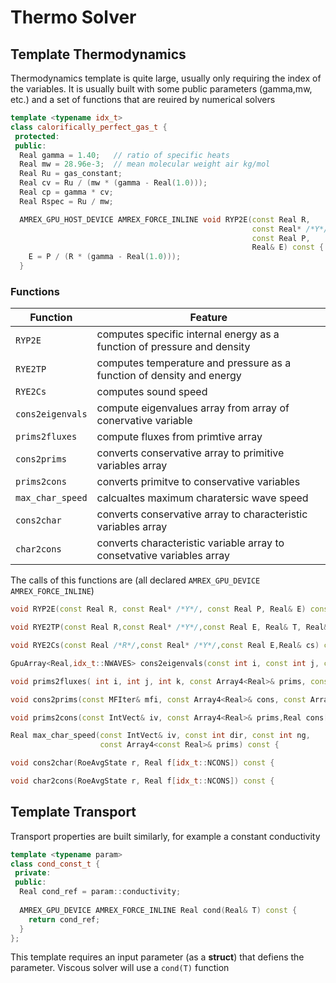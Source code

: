 # Thermo Solver

## Template Thermodynamics

Thermodynamics template is quite large, usually only requiring the index of the variables. It is usually built with some public parameters (gamma,mw, etc.) and a set of functions that are reuired by numerical solvers

```cpp
template <typename idx_t>
class calorifically_perfect_gas_t {
 protected:
 public:
  Real gamma = 1.40;   // ratio of specific heats
  Real mw = 28.96e-3;  // mean molecular weight air kg/mol
  Real Ru = gas_constant;
  Real cv = Ru / (mw * (gamma - Real(1.0)));
  Real cp = gamma * cv;
  Real Rspec = Ru / mw;

  AMREX_GPU_HOST_DEVICE AMREX_FORCE_INLINE void RYP2E(const Real R,
                                                      const Real* /*Y*/,
                                                      const Real P,
                                                      Real& E) const {
    E = P / (R * (gamma - Real(1.0)));
  }
```

### Functions

| **Function**     | **Feature**                                                             |
| ---------------- | ----------------------------------------------------------------------- |
| `RYP2E`          | computes specific internal energy as a function of pressure and density |
| `RYE2TP`         | computes temperature and pressure as a function of density and energy   |
| `RYE2Cs`         | computes sound speed                                                    |
| `cons2eigenvals` | compute eigenvalues array from array of conervative variable            |
| `prims2fluxes`   | compute fluxes from primtive array                                      |
| `cons2prims`     | converts conservative array to primitive variables array                |
| `prims2cons`     | converts primitve to conservative variables                             |
| `max_char_speed` | calcualtes maximum charatersic wave speed                               |
| `cons2char`      | converts conservative array to characteristic variables array           |
| `char2cons`      | converts characteristic variable array to consetvative variables array  |

The calls of this functions are (all declared `AMREX_GPU_DEVICE AMREX_FORCE_INLINE`)

```cpp
void RYP2E(const Real R, const Real* /*Y*/, const Real P, Real& E) const {
```

```cpp
void RYE2TP(const Real R,const Real* /*Y*/,const Real E, Real& T, Real& P) const {
```

```cpp
void RYE2Cs(const Real /*R*/,const Real* /*Y*/,const Real E,Real& cs) const {
```

```cpp
GpuArray<Real,idx_t::NWAVES> cons2eigenvals(const int i, const int j, const int k, const Array4<Real>& cons, const GpuArray<int, 3>& vdir) const {}
```

```cpp
void prims2fluxes( int i, int j, int k, const Array4<Real>& prims, const Array4<Real>& fluxes, const GpuArray<int, 3>& vdir) const {
```

```cpp
void cons2prims(const MFIter& mfi, const Array4<Real>& cons, const Array4<Real>& prims) const {
```

```cpp
void prims2cons(const IntVect& iv, const Array4<Real>& prims,Real cons[idx_t::NCONS]) const {
```

```cpp
Real max_char_speed(const IntVect& iv, const int dir, const int ng,
                    const Array4<const Real>& prims) const {
```

```cpp
void cons2char(RoeAvgState r, Real f[idx_t::NCONS]) const {
```

```cpp
void char2cons(RoeAvgState r, Real f[idx_t::NCONS]) const {
```

## Template Transport

Transport properties are built similarly, for example a constant conductivity

```cpp
template <typename param>
class cond_const_t {
 private:
 public:
  Real cond_ref = param::conductivity;
  
  AMREX_GPU_DEVICE AMREX_FORCE_INLINE Real cond(Real& T) const {
    return cond_ref;
  }
};
```

This template requires an input parameter (as a **struct**) that defiens the parameter. Viscous solver will use a `cond(T)` function
